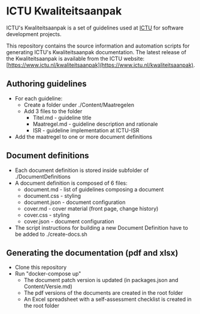 # ICTU Kwaliteitsaanpak

ICTU's Kwaliteitsaanpak is a set of guidelines used at [ICTU](https://www.ictu.nl/) for software development projects.

This repository contains the source information and automation scripts for generating ICTU's Kwaliteitsaanpak documentation. The latest release of the Kwaliteitsaanpak is available from the ICTU website: [https://www.ictu.nl/kwaliteitsaanpak](https://www.ictu.nl/kwaliteitsaanpak).

## Authoring guidelines

- For each guideline:
  - Create a folder under ./Content/Maatregelen
  - Add 3 files to the folder
    - Titel.md - guideline title
    - Maatregel.md - guideline description and rationale
    - ISR - guideline implementation at ICTU-ISR
- Add the maatregel to one or more document definitions

## Document definitions

- Each document definition is stored inside subfolder of ./DocumentDefinitions
- A document definition is composed of 6 files:
  - document.md - list of guidelines composing a document
  - document.css - styling
  - document.json - document configuration
  - cover.md - cover material (front page, change history)
  - cover.css - styling
  - cover.json - document configuration
- The script instructions for building a new Document Definition have to be added to ./create-docs.sh

## Generating the documentation (pdf and xlsx)

- Clone this repository
- Run "docker-compose up"
  - The document patch version is updated (in packages.json and Content/Versie.md)
  - The pdf versions of the documents are created in the root folder
  - An Excel spreadsheet with a self-assessment checklist is created in the root folder
